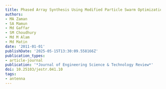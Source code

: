 ```yaml
---
title: Phased Array Synthesis Using Modified Particle Swarm Optimization
authors:
- MA Zaman
- SA Mamun
- Md Gaffar
- SM Choudhury
- Md M Alam
- Md Matin
date: '2011-01-01'
publishDate: '2025-05-15T13:30:09.558166Z'
publication_types:
- article-journal
publication: '*Journal of Engineering Science & Technology Review*'
doi: 10.25103/jestr.041.10
tags:
- antenna
---
```

